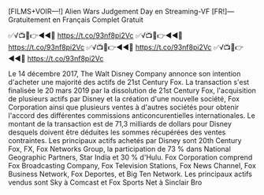[FILMS+VOIR—!] Alien Wars Judgement Day en Streaming-VF [FR!]—Gratuitement en Français Complet Gratuit


✅√📺📱👉◄◄🔴 https://t.co/93nf8pi2Vc 
✅√📺📱👉◄◄🔴 https://t.co/93nf8pi2Vc 
✅√📺📱👉◄◄🔴 https://t.co/93nf8pi2Vc 
✅√📺📱👉◄◄🔴 https://t.co/93nf8pi2Vc 



Le 14 décembre 2017, The Walt Disney Company annonce son intention d'acheter une majorité des actifs de 21st Century Fox. La transaction s'est finalisée le 20 mars 2019 par la dissolution de 21st Century Fox, l'acquisition de plusieurs actifs par Disney et la création d'une nouvelle société, Fox Corporation ainsi que plusieurs ventes à d'autres sociétés pour obtenir l'accord des différentes commissions anticoncurentielles internationales. Le montant de la transaction est de 71,3 milliards de dollars pour Disney desquels doivent être déduites les sommes récupérées des ventes contraintes. Les principaux actifs achetés par Disney sont 20th Century Fox, FX, Fox Networks Group, la participation de 73 % dans National Geographic Partners, Star India et 30 % d'Hulu. Fox Corporation comprend Fox Broadcasting Company, Fox Television Stations, Fox News Channel, Fox Business Network, Fox Deportes, et Big Ten Network. Les principaux actifs vendus sont Sky à Comcast et Fox Sports Net à Sinclair Bro
